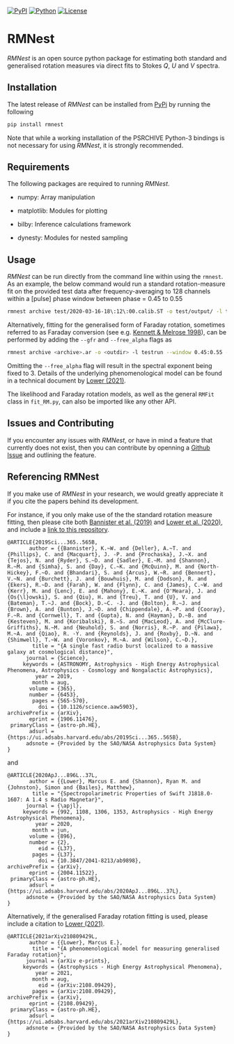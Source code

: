 [![PyPI](https://img.shields.io/pypi/v/rmnest.svg?label=PyPI)](https://pypi.python.org/pypi/rmnest)
[![Python](https://img.shields.io/pypi/pyversions/rmnest.svg?label=Python)](https://pypi.python.org/pypi/rmnest)
[![License](https://img.shields.io/pypi/l/rmnest.svg?colorB=purple&label=License)](https://github.com/abatten/rmnest/raw/master/LICENSE) 

# RMNest

*RMNest* is an open source python package for estimating both standard and generalised 
rotation measures via direct fits to Stokes *Q*, *U* and *V* spectra.

## Installation

The latest release of *RMNest* can be installed from [PyPi](https://pypi.python.org/pypi/rmnest) by running 
the following

```bash
pip install rmnest
```

Note that while a working installation of the PSRCHIVE Python-3 bindings is
not necessary for using *RMNest*, it is strongly recommended.

## Requirements

The following packages are required to running *RMNest*.

- numpy: Array manipulation

- matplotlib: Modules for plotting

- bilby: Inference calculations framework

- dynesty: Modules for nested sampling

## Usage

*RMNest* can be run directly from the command line within using the `rmnest`.
As an example, the below command would run a standard rotation-measure fit on the provided test data after frequency-averaging to 128 channels
within a [pulse] phase window between phase = 0.45 to 0.55

```bash
rmnest archive test/2020-03-16-18\:12\:00.calib.ST -o test/output/ -l testrun --window 0.45:0.55 -f 128
```

Alternatively, fitting for the generalised form of Faraday rotation, sometimes referred to as Faraday conversion
(see e.g. [Kennett & Melrose 1998](https://ui.adsabs.harvard.edu/abs/1998PASA...15..211K/abstract)), can be performed
by adding the ``--gfr`` and ``--free_alpha`` flags as

```bash
rmnest archive <archive>.ar -o <outdir> -l testrun --window 0.45:0.55 --gfr --free_alpha
```

Omitting the `--free_alpha` flag will result in the spectral exponent being fixed to 3. Details of the underlying phenomenological model can be
found in a technical document by [Lower (2021)](https://ui.adsabs.harvard.edu/abs/2021arXiv210809429L).

The likelihood and Faraday rotation models, as well as the general `RMFit` class in `fit_RM.py`, can also be imported like any other API.

## Issues and Contributing

If you encounter any issues with *RMNest*, or have in mind a feature that
currently does not exist, then you can contribute by openning a
[Github Issue](https://github.com/mlower/rmnest/issues) and outlining the feature.

## Referencing RMNest

If you make use of *RMNest* in your research, we would greatly appreciate it if you
cite the papers behind its development.

For instance, if you only make use of the the standard rotation measure fitting, then
please cite both [Bannister et al. (2019)](https://ui.adsabs.harvard.edu/abs/2019Sci...365..565B)
and [Lower et al. (2020)](https://ui.adsabs.harvard.edu/abs/2020ApJ...896L..37L), and include
a [link to this repository](https://github.com/mlower/rmnest).

```
@ARTICLE{2019Sci...365..565B,
       author = {{Bannister}, K.~W. and {Deller}, A.~T. and {Phillips}, C. and {Macquart}, J. -P. and {Prochaska}, J.~X. and {Tejos}, N. and {Ryder}, S.~D. and {Sadler}, E.~M. and {Shannon}, R.~M. and {Simha}, S. and {Day}, C.~K. and {McQuinn}, M. and {North-Hickey}, F.~O. and {Bhandari}, S. and {Arcus}, W.~R. and {Bennert}, V.~N. and {Burchett}, J. and {Bouwhuis}, M. and {Dodson}, R. and {Ekers}, R.~D. and {Farah}, W. and {Flynn}, C. and {James}, C.~W. and {Kerr}, M. and {Lenc}, E. and {Mahony}, E.~K. and {O'Meara}, J. and {Os{\l}owski}, S. and {Qiu}, H. and {Treu}, T. and {U}, V. and {Bateman}, T.~J. and {Bock}, D.~C. -J. and {Bolton}, R.~J. and {Brown}, A. and {Bunton}, J.~D. and {Chippendale}, A.~P. and {Cooray}, F.~R. and {Cornwell}, T. and {Gupta}, N. and {Hayman}, D.~B. and {Kesteven}, M. and {Koribalski}, B.~S. and {MacLeod}, A. and {McClure-Griffiths}, N.~M. and {Neuhold}, S. and {Norris}, R.~P. and {Pilawa}, M.~A. and {Qiao}, R. -Y. and {Reynolds}, J. and {Roxby}, D.~N. and {Shimwell}, T.~W. and {Voronkov}, M.~A. and {Wilson}, C.~D.},
        title = "{A single fast radio burst localized to a massive galaxy at cosmological distance}",
      journal = {Science},
     keywords = {ASTRONOMY, Astrophysics - High Energy Astrophysical Phenomena, Astrophysics - Cosmology and Nongalactic Astrophysics},
         year = 2019,
        month = aug,
       volume = {365},
       number = {6453},
        pages = {565-570},
          doi = {10.1126/science.aaw5903},
archivePrefix = {arXiv},
       eprint = {1906.11476},
 primaryClass = {astro-ph.HE},
       adsurl = {https://ui.adsabs.harvard.edu/abs/2019Sci...365..565B},
      adsnote = {Provided by the SAO/NASA Astrophysics Data System}
}
```

and

```
@ARTICLE{2020ApJ...896L..37L,
       author = {{Lower}, Marcus E. and {Shannon}, Ryan M. and {Johnston}, Simon and {Bailes}, Matthew},
        title = "{Spectropolarimetric Properties of Swift J1818.0-1607: A 1.4 s Radio Magnetar}",
      journal = {\apjl},
     keywords = {992, 1108, 1306, 1353, Astrophysics - High Energy Astrophysical Phenomena},
         year = 2020,
        month = jun,
       volume = {896},
       number = {2},
          eid = {L37},
        pages = {L37},
          doi = {10.3847/2041-8213/ab9898},
archivePrefix = {arXiv},
       eprint = {2004.11522},
 primaryClass = {astro-ph.HE},
       adsurl = {https://ui.adsabs.harvard.edu/abs/2020ApJ...896L..37L},
      adsnote = {Provided by the SAO/NASA Astrophysics Data System}
}
```

Alternatively, if the generalised Faraday rotation fitting is used, please include
a citation to [Lower (2021)](https://ui.adsabs.harvard.edu/abs/2021arXiv210809429L).

```
@ARTICLE{2021arXiv210809429L,
       author = {{Lower}, Marcus E.},
        title = "{A phenomenological model for measuring generalised Faraday rotation}",
      journal = {arXiv e-prints},
     keywords = {Astrophysics - High Energy Astrophysical Phenomena},
         year = 2021,
        month = aug,
          eid = {arXiv:2108.09429},
        pages = {arXiv:2108.09429},
archivePrefix = {arXiv},
       eprint = {2108.09429},
 primaryClass = {astro-ph.HE},
       adsurl = {https://ui.adsabs.harvard.edu/abs/2021arXiv210809429L},
      adsnote = {Provided by the SAO/NASA Astrophysics Data System}
}
```
